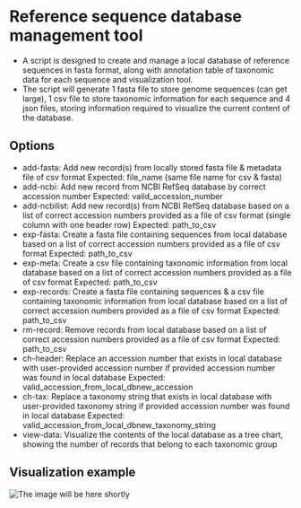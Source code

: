 # Reference sequence database management tool
- A script is designed to create and manage a local database of reference sequences in fasta format, along with annotation table of taxonomic data for each sequence and visualization tool.
- The script will generate 1 fasta file to store genome sequences (can get large), 1 csv file to store taxonomic information for each sequence and 4 json files, storing information required to visualize the current content of the database.
## Options
- add-fasta: Add new record(s) from locally stored fasta file & metadata file of csv format Expected: file_name (same file name for csv & fasta)
- add-ncbi: Add new record from NCBI RefSeq database by correct accession number Expected: valid_accession_number
- add-ncbilist: Add new record(s) from NCBI RefSeq database based on a list of correct accession numbers provided as a file of csv format (single column with one header row) Expected: path_to_csv
- exp-fasta: Create a fasta file containing sequences from local database based on a list of correct accession numbers provided as a file of csv format Expected: path_to_csv
- exp-meta: Create a csv file containing taxonomic information from local database based on a list of correct accession numbers provided as a file of csv format Expected: path_to_csv
- exp-records: Create a fasta file containing sequences & a csv file containing taxonomic information from local database based on a list of correct accession numbers provided as a file of csv format Expected: path_to_csv
- rm-record: Remove records from local database based on a list of correct accession numbers provided as a file of csv format Expected: path_to_csv
- ch-header: Replace an accession number that exists in local database with user-provided accession number if provided accession number was found in local database Expected: valid_accession_from_local_dbnew_accession
- ch-tax: Replace a taxonomy string that exists in local database with user-provided taxonomy string if provided accession number was found in local database Expected: valid_accession_from_local_dbnew_taxonomy_string
- view-data: Visualize the contents of the local database as a tree chart, showing the number of records that belong to each taxonomic group
## Visualization example
![The image will be here shortly](https://github.com/omegatro/UNPG/blob/datz5032_final/newplot.jpg?raw=true)
